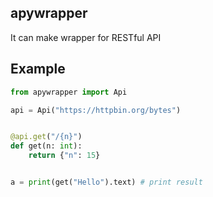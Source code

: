## apywrapper

It can make wrapper for RESTful API


## Example

```python
from apywrapper import Api

api = Api("https://httpbin.org/bytes")


@api.get("/{n}")
def get(n: int):
    return {"n": 15}


a = print(get("Hello").text) # print result
```
